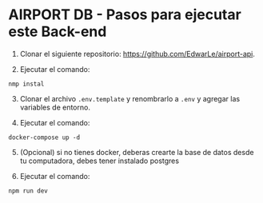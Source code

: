 # AIRPORT DB - Pasos para ejecutar este Back-end

1. Clonar el siguiente repositorio: https://github.com/EdwarLe/airport-api.

2. Ejecutar el comando:
```
nmp instal
```

3. Clonar el archivo `.env.template` y renombrarlo a `.env` y agregar las variables de entorno.

4. Ejecutar el comando:
```
docker-compose up -d
```

5. (Opcional) si no tienes docker, deberas crearte la base de datos desde tu computadora, debes tener instalado postgres

6. Ejecutar el comando:
```
npm run dev
```